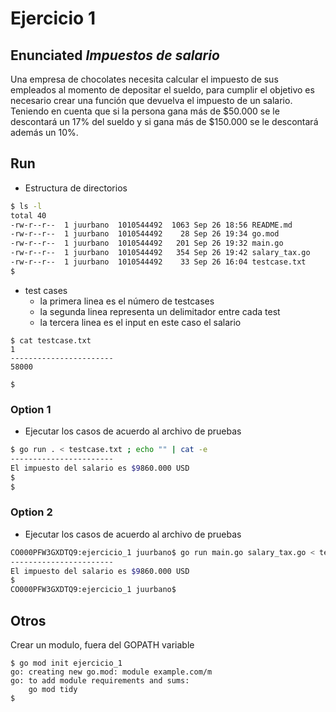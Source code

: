 # Ejercicio 1

## Enunciated *_Impuestos de salario_*

Una empresa de chocolates necesita calcular el impuesto de sus empleados al momento de depositar el sueldo, para cumplir el objetivo es necesario crear una función que devuelva el impuesto de un salario. 
Teniendo en cuenta que si la persona gana más de $50.000 se le descontará un 17% del sueldo y si gana más de $150.000 se le descontará además un 10%.

## Run 

- Estructura de directorios

```bash
$ ls -l
total 40
-rw-r--r--  1 juurbano  1010544492  1063 Sep 26 18:56 README.md
-rw-r--r--  1 juurbano  1010544492    28 Sep 26 19:34 go.mod
-rw-r--r--  1 juurbano  1010544492   201 Sep 26 19:32 main.go
-rw-r--r--  1 juurbano  1010544492   354 Sep 26 19:42 salary_tax.go
-rw-r--r--  1 juurbano  1010544492    33 Sep 26 16:04 testcase.txt
$
```

- test cases
    * la primera linea es el número de testcases
    * la segunda linea representa un delimitador entre cada test
    * la tercera linea es el input en este caso el salario

```
$ cat testcase.txt
1
-----------------------
58000

$
```
### Option 1

- Ejecutar los casos de acuerdo al archivo de pruebas

```bash
$ go run . < testcase.txt ; echo "" | cat -e
-----------------------
El impuesto del salario es $9860.000 USD
$
$
```

### Option 2
- Ejecutar los casos de acuerdo al archivo de pruebas

```bash
CO000PFW3GXDTQ9:ejercicio_1 juurbano$ go run main.go salary_tax.go < testcase.txt ; echo "" | cat -e
-----------------------
El impuesto del salario es $9860.000 USD
$
CO000PFW3GXDTQ9:ejercicio_1 juurbano$
```


## Otros

Crear un modulo, fuera del GOPATH variable

```
$ go mod init ejercicio_1
go: creating new go.mod: module example.com/m
go: to add module requirements and sums:
	go mod tidy
$
```

